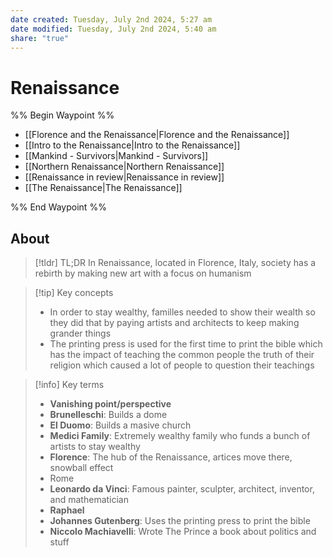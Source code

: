 ```yaml
---
date created: Tuesday, July 2nd 2024, 5:27 am
date modified: Tuesday, July 2nd 2024, 5:40 am
share: "true"
---
```


# Renaissance

%% Begin Waypoint %%
- [[Florence and the Renaissance|Florence and the Renaissance]]
- [[Intro to the Renaissance|Intro to the Renaissance]]
- [[Mankind - Survivors|Mankind - Survivors]]
- [[Northern Renaissance|Northern Renaissance]]
- [[Renaissance in review|Renaissance in review]]
- [[The Renaissance|The Renaissance]]

%% End Waypoint %%

## About

> [!tldr] TL;DR
> In Renaissance, located in Florence, Italy, society has a rebirth by making new art with a focus on humanism

> [!tip] Key concepts
> - In order to stay wealthy, familles needed to show their wealth so they did that by paying artists and architects to keep making grander things
> - The printing press is used for the first time to print the bible which has the impact of teaching the common people the truth of their religion which caused a lot of people to question their teachings

> [!info] Key terms
> - **Vanishing point/perspective**
> - **Brunelleschi**: Builds a dome
> - **El Duomo**: Builds a masive church
> - **Medici Family**: Extremely wealthy family who funds a bunch of artists to stay wealthy
> - **Florence**: The hub of the Renaissance, artices move there, snowball effect
> - Rome
> - **Leonardo da Vinci**: Famous painter, sculpter, architect, inventor, and mathematician
> - **Raphael**
> - **Johannes Gutenberg**: Uses the printing press to print the bible
> - **Niccolo Machiavelli**: Wrote The Prince a book about politics and stuff